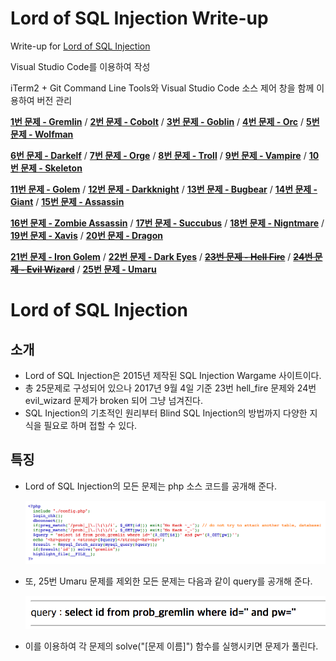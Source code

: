 # Lord of SQL Injection Write-up

Write-up for [Lord of SQL Injection](http://los.eagle-jump.org/)

Visual Studio Code를 이용하여 작성

iTerm2 + Git Command Line Tools와 Visual Studio Code 소스 제어 창을 함께 이용하여 버전 관리

[**1번 문제 - Gremlin**](https://github.com/infreljs/los_writeup/blob/master/writeUp/los_no1_gremlin.md) / [**2번 문제 - Cobolt**](https://github.com/infreljs/los_writeup/blob/master/writeUp/los_no2_cobolt.md) / [**3번 문제 - Goblin**](https://github.com/infreljs/los_writeup/blob/master/writeUp/los_no3_goblin.md) / [**4번 문제 - Orc**](https://github.com/infreljs/los_writeup/blob/master/writeUp/los_no4_orc.md) / [**5번 문제 - Wolfman**](https://github.com/infreljs/los_writeup/blob/master/writeUp/los_no5_wolfman.md)

[**6번 문제 - Darkelf**](https://github.com/infreljs/los_writeup/blob/master/writeUp/los_no6_darkelf.md) / [**7번 문제 - Orge**](https://github.com/infreljs/los_writeup/blob/master/writeUp/los_no7_orge.md) / [**8번 문제 - Troll**](https://github.com/infreljs/los_writeup/blob/master/writeUp/los_no8_troll.md) / [**9번 문제 - Vampire**](https://github.com/infreljs/los_writeup/blob/master/writeUp/los_no9_vampire.md) / [**10번 문제 - Skeleton**](https://github.com/infreljs/los_writeup/blob/master/writeUp/los_no10_skeleton.md)

[**11번 문제 - Golem**](https://github.com/infreljs/los_writeup/blob/master/writeUp/los_no11_golem.md) / [**12번 문제 - Darkknight**](https://github.com/infreljs/los_writeup/blob/master/writeUp/los_no12_darkknight.md) / [**13번 문제 - Bugbear**](https://github.com/infreljs/los_writeup/blob/master/writeUp/los_no13_bugbear.md) / [**14번 문제 - Giant**](https://github.com/infreljs/los_writeup/blob/master/writeUp/los_no14_giant.md) / [**15번 문제 - Assassin**](https://github.com/infreljs/los_writeup/blob/master/writeUp/los_no15_assassin.md)

[**16번 문제 - Zombie Assassin**](https://github.com/infreljs/los_writeup/blob/master/writeUp/los_no16_zombie_assassin.md) / [**17번 문제 - Succubus**](https://github.com/infreljs/los_writeup/blob/master/writeUp/los_no17_succubus.md) / [**18번 문제 - Nigntmare**](https://github.com/infreljs/los_writeup/blob/master/writeUp/los_no18_nightmare.md) / [**19번 문제 - Xavis**](https://github.com/infreljs/los_writeup/blob/master/writeUp/los_no19_xavis.md) / [**20번 문제 - Dragon**](https://github.com/infreljs/los_writeup/blob/master/writeUp/los_no20_dragon.md)

[**21번 문제 - Iron Golem**](https://github.com/infreljs/los_writeup/blob/master/writeUp/los_no21_iron_golem.md) / [**22번 문제 - Dark Eyes**](https://github.com/infreljs/los_writeup/blob/master/writeUp/los_no22_dark_eyes.md) / [~~**23번 문제 - Hell Fire**~~](https://github.com/infreljs/los_writeup/blob/master/writeUp/los_no23_hell_fire.md) / [~~**24번 문제 - Evil Wizard**~~](https://github.com/infreljs/los_writeup/blob/master/writeUp/los_no24_evil_wizard.md) / [**25번 문제 - Umaru**](https://github.com/infreljs/los_writeup/blob/master/writeUp/los_no25_umaru.md)

# Lord of SQL Injection

## 소개

* Lord of SQL Injection은 2015년 제작된 SQL Injection Wargame 사이트이다.
* 총 25문제로 구성되어 있으나 2017년 9월 4일 기준 23번 hell_fire 문제와 24번 evil_wizard 문제가 broken 되어 그냥 넘겨진다.
* SQL Injection의 기초적인 원리부터 Blind SQL Injection의 방법까지 다양한 지식을 필요로 하며 접할 수 있다.

## 특징

* Lord of SQL Injection의 모든 문제는 php 소스 코드를 공개해 준다.

    ![code](images/code.png)

* 또, 25번 Umaru 문제를 제외한 모든 문제는 다음과 같이 query를 공개해 준다.

    ![query](images/query.png)

* 이를 이용하여 각 문제의 solve("[문제 이름]") 함수를 실행시키면 문제가 풀린다.
